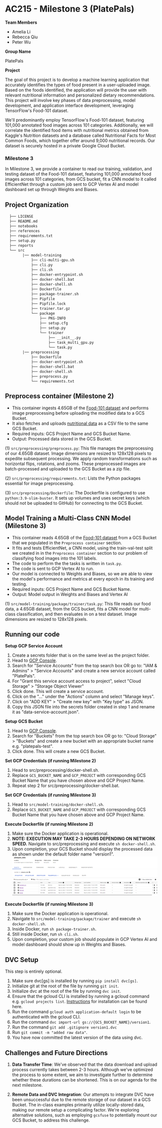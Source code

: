 AC215 - Milestone 3 (PlatePals)
==============================
**Team Members**

- Amelia Li
- Rebecca Qiu
- Peter Wu

**Group Name**

PlatePals

**Project**

The goal of this project is to develop a machine learning application that accurately identifies the types of food present in a user-uploaded image. Based on the foods identified, the application will provide the user with relevant nutritional information and personalized dietary recommendations. This project will involve key phases of data preprocessing, model development, and application interface development, leveraging TensorFlow's Food-101 dataset.

We'll predominantly employ TensorFlow's Food-101 dataset, featuring 101,000 annotated food images across 101 categories. Additionally, we will correlate the identified food items with nutritional metrics obtained from Kaggle's Nutrition datasets and a database called Nutritional Facts for Most Common Foods, which together offer around 9,000 nutritional records. Our dataset is securely hosted in a private Google Cloud Bucket.

### Milestone 3 ###

In Milestone 3, we provide a container to read our training, validation, and testing dataset of the Food-101 dataset, featuring 101,000 annotated food images across 101 categories, from GCS bucket, fit a CNN model to it called EfficientNet through a custom job sent to GCP Vertex AI and model dashboard set up through Weights and Biases.

Project Organization
------------
      ├── LICENSE
      ├── README.md
      ├── notebooks
      ├── references
      ├── requirements.txt
      ├── setup.py
      ├── reports
      └── src
            |── model-training
                ├── cli-multi-gpu.sh
                ├── cli.py
                ├── cli.sh
                ├── docker-entrypoint.sh
                ├── docker-shell.bat
                ├── docker-shell.sh
                ├── Dockerfile
                ├── package-trainer.sh
                ├── Pipfile
                ├── Pipfile.lock
                ├── trainer.tar.gz
                └── package
                    ├── PKG-INFO
                    ├── setup.cfg
                    ├── setup.py
                    └── trainer
                        ├── __init__.py
                        ├── task_multi_gpu.py
                        └── task.py
            |── preprocessing
                ├── Dockerfile
                ├── docker-entrypoint.sh
                ├── docker-shell.bat
                ├── docker-shell.sh
                ├── preprocess.py
                └── requirements.txt
                
Preprocess container (Milestone 2)
------------
- This container ingests 4.65GB of the [Food-101 dataset](https://www.tensorflow.org/datasets/catalog/food101) and performs image preprocessing before uploading the modified data to a GCS Bucket.
- It also fetches and uploads [nutritional data](https://raw.githubusercontent.com/prasertcbs/basic-dataset/master/nutrients.csv) as a CSV file to the same GCS Bucket.
- Required inputs: GCS Project Name and GCS Bucket Name.
- Output: Processed data stored in the GCS Bucket.

(1) `src/preprocessing/preprocess.py`: This file manages the preprocessing of our 4.65GB dataset. Image dimensions are resized to 128x128 pixels to expedite subsequent processing. We apply random transformations such as horizontal flips, rotations, and zooms. These preprocessed images are batch-processed and uploaded to the GCS Bucket as a zip file.

(2) `src/preprocessing/requirements.txt`: Lists the Python packages essential for image preprocessing.

(3) `src/preprocessing/Dockerfile`: The Dockerfile is configured to use `python:3.9-slim-buster`. It sets up volumes and uses secret keys (which should not be uploaded to GitHub) for connecting to the GCS Bucket.

Model Training a Multi-Class CNN Model (Milestone 3)
------------
- This container reads 4.65GB of the [Food-101 dataset](https://www.tensorflow.org/datasets/catalog/food101) from a GCS Bucket that we populated in the `Preprocess container` section.
- It fits and tests EfficientNet, a CNN model, using the train-val-test split we created in in the `Preprocess container` section to our problem of classifying food images into the 101 labels. 
- The code to perform the the tasks is written in `task.py`.
- The code is sent to GCP Vertex AI to run.
- Our model is connected to Weights and Biases, so we are able to view the model's performance and metrics at every epoch in its training and testing.
- Required inputs: GCS Project Name and GCS Bucket Name.
- Output: Model output in Weights and Biases and Vertex AI

(1) `src/model-training/package/trainer/task.py`: This file reads our food data, a 4.65GB dataset, from the GCS bucket, fits a CNN model for multi-class classification, and then evaluates in on a test dataset. Image dimensions are resized to 128x128 pixels.

Running our code
------------
**Setup GCP Service Account**
1. Create a secrets folder that is on the same level as the project folder.
2. Head to [GCP Console](https://console.cloud.google.com/home/dashboard).
3. Search for "Service Accounts" from the top search box OR go to: "IAM & Admins" > "Service Accounts" and create a new service account called "PlatePals". 
4. For "Grant this service account access to project", select "Cloud Storage" > "Storage Object Viewer"
5. Click done. This will create a service account.
6. Click on the "..." under the "Actions" column and select "Manage keys".
7. Click on "ADD KEY" > "Create new key" with "Key type" as JSON.
8. Copy this JSON file into the secrets folder created in step 1 and rename it as "data-service-account.json".

**Setup GCS Bucket**
1. Head to [GCP Console](https://console.cloud.google.com/home/dashboard).
2. Search for "Buckets" from the top search box OR go to: "Cloud Storage" > "Buckets" and create a new bucket with an appropriate bucket name e.g. "platepals-test".
3. Click done. This will create a new GCS Bucket.

**Set GCP Credentials (if running Milestone 2)**
1. Head to src/preprocessing/docker-shell.sh.
2. Replace `GCS_BUCKET_NAME` and `GCP_PROJECT` with corresponding GCS Bucket Name that you have chosen above and GCP Project Name.
3. Repeat step 2 for src/preprocessing/docker-shell.bat.

**Set GCP Credentials (if running Milestone 3)**
1. Head to `src/model-training/docker-shell.sh`.
2. Replace `GCS_BUCKET_NAME` and `GCP_PROJECT` with corresponding GCS Bucket Name that you have chosen above and GCP Project Name.

**Execute Dockerfile (if running Milestone 2)**
1. Make sure the Docker application is operational.
2. **NOTE: EXECUTION MAY TAKE 2-3 HOURS DEPENDING ON NETWORK SPEED.** Navigate to src/preprocessing and execute `sh docker-shell.sh`.
3. Upon completion, your GCS Bucket should display the processed data as shown under the default folder name "version1".
![bucket-data](assets/bucket-data.png)

**Execute Dockerfile (if running Milestone 3)**
1. Make sure the Docker application is operational.
2. Navigate to `src/model-training/package/trainer` and execute `sh docker-shell.sh`.
3. Inside Docker, run `sh package-trainer.sh`.
4. Still inside Docker, run `sh cli.sh`.
3. Upon completion, your custom job should populate in GCP Vertex AI and model dashboard should show up in Weights and Biases.

DVC Setup
------------
This step is entirely optional.
1. Make sure dvc[gs] is installed by running `pip install dvc[gs]`.
2. Initialize git at the root of the file by running `git init`.
3. Initialize dvc at the root of the file by running `dvc init`.
2. Ensure that the gcloud CLI is installed by running a gcloud command e.g. `gcloud projects list`. [Instructions](https://cloud.google.com/sdk/docs/install) for installation can be found here.
3. Run the command `gcloud auth application-default login` to be authenticated with the gcloud CLI.
4. Run the command `dvc import-url gs://{GCS_BUCKET_NAME}/version1`.
5. Run the command `git add .gitignore version1.dvc`
6. Run `git commit -m "added raw data"`.
9. You have now committed the latest version of the data using dvc.


Challenges and Future Directions
------------

1. **Data Transfer Time**: We've observed that the data download and upload process currently takes between 2-3 hours. Although we've optimized the process to some extent, we aim to investigate further to determine whether these durations can be shortened. This is on our agenda for the next milestone.

2. **Remote Data and DVC Integration**: Our attempts to integrate DVC have been unsuccessful due to the remote storage of our dataset in a GCS Bucket. The in-class examples primarily utilize locally-stored data, making our remote setup a complicating factor. We're exploring alternative solutions, such as employing `gcsfuse` to potentially mount our GCS Bucket, to address this challenge.